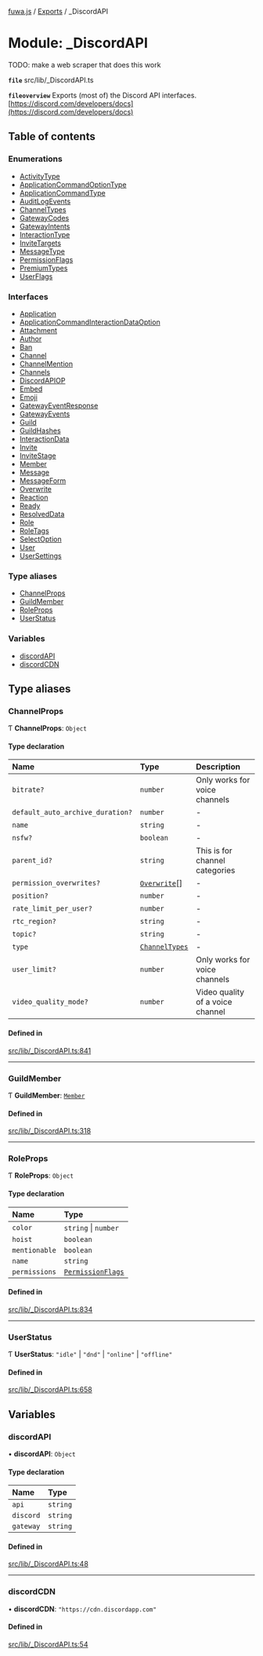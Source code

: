 [fuwa.js](../README.md) / [Exports](../modules.md) / _DiscordAPI

# Module: \_DiscordAPI

TODO: make a web scraper that does this work

**`file`** src/lib/_DiscordAPI.ts

**`fileoverview`** Exports (most of) the Discord API interfaces.
[https://discord.com/developers/docs](https://discord.com/developers/docs)

## Table of contents

### Enumerations

- [ActivityType](../enums/_DiscordAPI.ActivityType.md)
- [ApplicationCommandOptionType](../enums/_DiscordAPI.ApplicationCommandOptionType.md)
- [ApplicationCommandType](../enums/_DiscordAPI.ApplicationCommandType.md)
- [AuditLogEvents](../enums/_DiscordAPI.AuditLogEvents.md)
- [ChannelTypes](../enums/_DiscordAPI.ChannelTypes.md)
- [GatewayCodes](../enums/_DiscordAPI.GatewayCodes.md)
- [GatewayIntents](../enums/_DiscordAPI.GatewayIntents.md)
- [InteractionType](../enums/_DiscordAPI.InteractionType.md)
- [InviteTargets](../enums/_DiscordAPI.InviteTargets.md)
- [MessageType](../enums/_DiscordAPI.MessageType.md)
- [PermissionFlags](../enums/_DiscordAPI.PermissionFlags.md)
- [PremiumTypes](../enums/_DiscordAPI.PremiumTypes.md)
- [UserFlags](../enums/_DiscordAPI.UserFlags.md)

### Interfaces

- [Application](../interfaces/_DiscordAPI.Application.md)
- [ApplicationCommandInteractionDataOption](../interfaces/_DiscordAPI.ApplicationCommandInteractionDataOption.md)
- [Attachment](../interfaces/_DiscordAPI.Attachment.md)
- [Author](../interfaces/_DiscordAPI.Author.md)
- [Ban](../interfaces/_DiscordAPI.Ban.md)
- [Channel](../interfaces/_DiscordAPI.Channel.md)
- [ChannelMention](../interfaces/_DiscordAPI.ChannelMention.md)
- [Channels](../interfaces/_DiscordAPI.Channels.md)
- [DiscordAPIOP](../interfaces/_DiscordAPI.DiscordAPIOP.md)
- [Embed](../interfaces/_DiscordAPI.Embed.md)
- [Emoji](../interfaces/_DiscordAPI.Emoji.md)
- [GatewayEventResponse](../interfaces/_DiscordAPI.GatewayEventResponse.md)
- [GatewayEvents](../interfaces/_DiscordAPI.GatewayEvents.md)
- [Guild](../interfaces/_DiscordAPI.Guild.md)
- [GuildHashes](../interfaces/_DiscordAPI.GuildHashes.md)
- [InteractionData](../interfaces/_DiscordAPI.InteractionData.md)
- [Invite](../interfaces/_DiscordAPI.Invite.md)
- [InviteStage](../interfaces/_DiscordAPI.InviteStage.md)
- [Member](../interfaces/_DiscordAPI.Member.md)
- [Message](../interfaces/_DiscordAPI.Message.md)
- [MessageForm](../interfaces/_DiscordAPI.MessageForm.md)
- [Overwrite](../interfaces/_DiscordAPI.Overwrite.md)
- [Reaction](../interfaces/_DiscordAPI.Reaction.md)
- [Ready](../interfaces/_DiscordAPI.Ready.md)
- [ResolvedData](../interfaces/_DiscordAPI.ResolvedData.md)
- [Role](../interfaces/_DiscordAPI.Role.md)
- [RoleTags](../interfaces/_DiscordAPI.RoleTags.md)
- [SelectOption](../interfaces/_DiscordAPI.SelectOption.md)
- [User](../interfaces/_DiscordAPI.User.md)
- [UserSettings](../interfaces/_DiscordAPI.UserSettings.md)

### Type aliases

- [ChannelProps](_DiscordAPI.md#channelprops)
- [GuildMember](_DiscordAPI.md#guildmember)
- [RoleProps](_DiscordAPI.md#roleprops)
- [UserStatus](_DiscordAPI.md#userstatus)

### Variables

- [discordAPI](_DiscordAPI.md#discordapi)
- [discordCDN](_DiscordAPI.md#discordcdn)

## Type aliases

### ChannelProps

Ƭ **ChannelProps**: `Object`

#### Type declaration

| Name | Type | Description |
| :------ | :------ | :------ |
| `bitrate?` | `number` | Only works for voice channels |
| `default_auto_archive_duration?` | `number` | - |
| `name` | `string` | - |
| `nsfw?` | `boolean` | - |
| `parent_id?` | `string` | This is for channel categories |
| `permission_overwrites?` | [`Overwrite`](../interfaces/_DiscordAPI.Overwrite.md)[] | - |
| `position?` | `number` | - |
| `rate_limit_per_user?` | `number` | - |
| `rtc_region?` | `string` | - |
| `topic?` | `string` | - |
| `type` | [`ChannelTypes`](../enums/_DiscordAPI.ChannelTypes.md) | - |
| `user_limit?` | `number` | Only works for voice channels |
| `video_quality_mode?` | `number` | Video quality of a voice channel |

#### Defined in

[src/lib/_DiscordAPI.ts:841](https://github.com/Fuwajs/Fuwa.js/blob/60995b2/src/lib/_DiscordAPI.ts#L841)

___

### GuildMember

Ƭ **GuildMember**: [`Member`](../interfaces/_DiscordAPI.Member.md)

#### Defined in

[src/lib/_DiscordAPI.ts:318](https://github.com/Fuwajs/Fuwa.js/blob/60995b2/src/lib/_DiscordAPI.ts#L318)

___

### RoleProps

Ƭ **RoleProps**: `Object`

#### Type declaration

| Name | Type |
| :------ | :------ |
| `color` | `string` \| `number` |
| `hoist` | `boolean` |
| `mentionable` | `boolean` |
| `name` | `string` |
| `permissions` | [`PermissionFlags`](../enums/_DiscordAPI.PermissionFlags.md) |

#### Defined in

[src/lib/_DiscordAPI.ts:834](https://github.com/Fuwajs/Fuwa.js/blob/60995b2/src/lib/_DiscordAPI.ts#L834)

___

### UserStatus

Ƭ **UserStatus**: ``"idle"`` \| ``"dnd"`` \| ``"online"`` \| ``"offline"``

#### Defined in

[src/lib/_DiscordAPI.ts:658](https://github.com/Fuwajs/Fuwa.js/blob/60995b2/src/lib/_DiscordAPI.ts#L658)

## Variables

### discordAPI

• **discordAPI**: `Object`

#### Type declaration

| Name | Type |
| :------ | :------ |
| `api` | `string` |
| `discord` | `string` |
| `gateway` | `string` |

#### Defined in

[src/lib/_DiscordAPI.ts:48](https://github.com/Fuwajs/Fuwa.js/blob/60995b2/src/lib/_DiscordAPI.ts#L48)

___

### discordCDN

• **discordCDN**: ``"https://cdn.discordapp.com"``

#### Defined in

[src/lib/_DiscordAPI.ts:54](https://github.com/Fuwajs/Fuwa.js/blob/60995b2/src/lib/_DiscordAPI.ts#L54)
